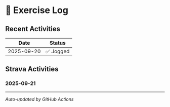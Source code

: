 # 📝 Exercise Log

## Recent Activities

| Date | Status |
|------|--------|
| 2025-09-20 | ✅ Jogged |

## Strava Activities

### 2025-09-21
<div class="strava-embed-placeholder" data-embed-type="activity" data-embed-id="15875620162" data-style="standard"></div><script src="https://strava-embeds.com/embed.js"></script>

---

*Auto-updated by GitHub Actions*